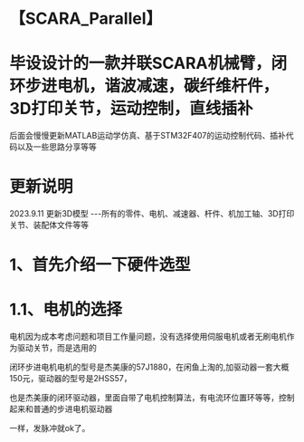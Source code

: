 【SCARA_Parallel】
=
毕设设计的一款并联SCARA机械臂，闭环步进电机，谐波减速，碳纤维杆件，3D打印关节，运动控制，直线插补
=

后面会慢慢更新MATLAB运动学仿真、基于STM32F407的运动控制代码、插补代码以及一些思路分享等等
    
更新说明
=
2023.9.11 更新3D模型 ---所有的零件、电机、减速器、杆件、机加工轴、3D打印关节、装配体文件等等

1、首先介绍一下硬件选型
=
1.1、电机的选择  
=

电机因为成本考虑问题和项目工作量问题，没有选择使用伺服电机或者无刷电机作为驱动关节，而是选用的
    
闭环步进电机电机的型号是杰美康的57J1880，在闲鱼上淘的,加驱动器一套大概150元，驱动器的型号是2HSS57，

也是杰美康的闭环驱动器，里面自带了电机控制算法，有电流环位置环等等，控制起来和普通的步进电机驱动器  

一样，发脉冲就ok了。

